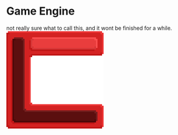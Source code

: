 # Game Engine

not really sure what to call this, and it wont be finished for a while.
![Icon](https://github.com/Danieljb5/Game-Engine/blob/main/Icon-mid_res.png)
